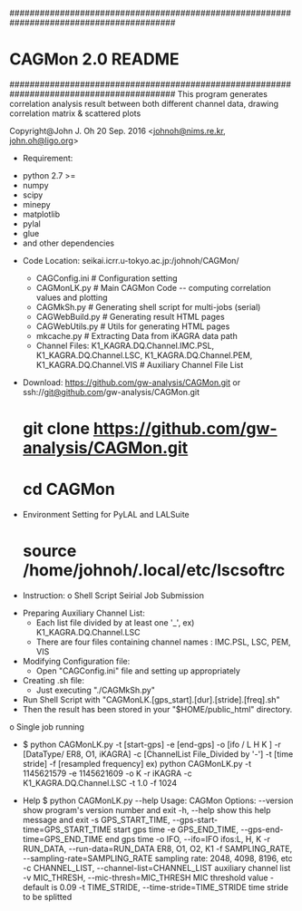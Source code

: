 #########################################################################################
#                                    CAGMon 2.0 README                                  #
#########################################################################################
 This program generates correlation analysis result between both different channel data,
 drawing correlation matrix & scattered plots

Copyright@John J. Oh
20 Sep. 2016
<johnoh@nims.re.kr, john.oh@ligo.org>

+ Requirement:
 - python 2.7 >=
 - numpy
 - scipy
 - minepy
 - matplotlib
 - pylal
 - glue
 - and other dependencies

+ Code Location: seikai.icrr.u-tokyo.ac.jp:/johnoh/CAGMon/
  - CAGConfig.ini # Configuration setting
  - CAGMonLK.py   # Main CAGMon Code -- computing correlation values and plotting
  - CAGMkSh.py    # Generating shell script for multi-jobs (serial)
  - CAGWebBuild.py # Generating result HTML pages
  - CAGWebUtils.py # Utils for generating HTML pages
  - mkcache.py     # Extracting Data from iKAGRA data path
  - Channel Files: K1_KAGRA.DQ.Channel.IMC.PSL, K1_KAGRA.DQ.Channel.LSC, K1_KAGRA.DQ.Channel.PEM, K1_KAGRA.DQ.Channel.VIS  # Auxiliary Channel File List

+ Download: https://github.com/gw-analysis/CAGMon.git or ssh://git@github.com/gw-analysis/CAGMon.git
  # git clone https://github.com/gw-analysis/CAGMon.git
  # cd CAGMon

+ Environment Setting for PyLAL and LALSuite
  # source /home/johnoh/.local/etc/lscsoftrc

+ Instruction: 
 o Shell Script Seirial Job Submission
 - Preparing Auxiliary Channel List:
   * Each list file divided by at least one '_', 
    ex) K1_KAGRA.DQ.Channel.LSC
   * There are four files containing channel names : IMC.PSL, LSC, PEM, VIS
 - Modifying Configuration file:
   * Open "CAGConfig.ini" file and setting up appropriately
 - Creating .sh file:
   * Just executing "./CAGMkSh.py" 
 - Run Shell Script with "CAGMonLK.[gps_start].[dur].[stride].[freq].sh"
 - Then the result has been stored in your "$HOME/public_html" directory.

 o Single job running
 - $ python CAGMonLK.py -t [start-gps] -e [end-gps] -o [ifo / L H K ] -r [DataType/ ER8, O1, iKAGRA] -c [ChannelList File_Divided by '-'] -t [time stride] -f [resampled frequency]
    ex) python CAGMonLK.py -t 1145621579 -e 1145621609 -o K -r iKAGRA -c K1_KAGRA.DQ.Channel.LSC -t 1.0 -f 1024

+ Help
$ python CAGMonLK.py --help
Usage: CAGMon
Options:
  --version             show program's version number and exit
  -h, --help            show this help message and exit
  -s GPS_START_TIME, --gps-start-time=GPS_START_TIME
                        start gps time
  -e GPS_END_TIME, --gps-end-time=GPS_END_TIME
                        end gps time
  -o IFO, --ifo=IFO     ifos:L, H, K
  -r RUN_DATA, --run-data=RUN_DATA
                        ER8, O1, O2, K1
  -f SAMPLING_RATE, --sampling-rate=SAMPLING_RATE
                        sampling rate: 2048, 4098, 8196, etc
  -c CHANNEL_LIST, --channel-list=CHANNEL_LIST
                        auxiliary channel list
  -v MIC_THRESH, --mic-thresh=MIC_THRESH
                        MIC threshold value - default is 0.09
  -t TIME_STRIDE, --time-stride=TIME_STRIDE
                        time stride to be splitted


